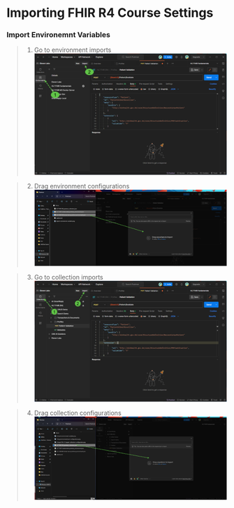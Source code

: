 # Importing FHIR R4 Course Settings

### Import Environemnt Variables

>1. Go to environment imports
![Get to environment import image](./0-import-environment-variables.png)


>2. Drag environment configurations
![Drag environment configurations image](./1-drag-environment-json-configurations.png)

>3. Go to collection imports
![Get to Collection Imports Image](./2-import-fhir-r4-request-collections-configuration.png)

>4. Drag collection configurations
![Drag collection configurations image](./3-drag-collection-configurations.png)